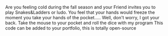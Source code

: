 Are you feeling cold during the fall season and your Friend invites you to play Snakes&Ladders or ludo. You feel that your hands would freeze the moment you take your hands of the pocket.....
Well, don't worry, I got your back. Take the mouse to your pocket and roll the dice with my program
This code can be added to your portfolio, this is totally open-source
